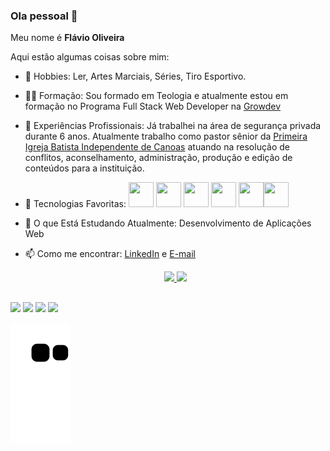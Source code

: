 ### Ola pessoal 👋
<p>Meu nome é <strong>Flávio Oliveira</strong><p>


Aqui estão algumas coisas sobre mim:

- 🔭 Hobbies: Ler, Artes Marciais, Séries, Tiro Esportivo.
- 👨‍🎓 Formação: Sou formado em Teologia e atualmente estou em formação no Programa Full Stack Web Developer na  <a href="https://www.growdev.com.br">Growdev</a>
- 👯 Experiências Profissionais: Já trabalhei na área de segurança privada durante 6 anos. Atualmente trabalho como pastor sênior da <a href="https://www.pibicanoas.com.br">Primeira Igreja Batista Independente de Canoas</a> atuando na resolução de conflitos, aconselhamento, administração, produção e edição de conteúdos para a instituição.
- 🤔 Tecnologias Favoritas: 
            <img src="https://cdn.jsdelivr.net/gh/devicons/devicon/icons/css3/css3-plain-wordmark.svg" height="40" width="40" /> <img src="https://cdn.jsdelivr.net/gh/devicons/devicon/icons/javascript/javascript-original.svg" height="40" width="40"/> 
            <img src="https://cdn.jsdelivr.net/gh/devicons/devicon/icons/typescript/typescript-original.svg" height="40" width="40" />
           <img src="https://cdn.jsdelivr.net/gh/devicons/devicon/icons/html5/html5-plain-wordmark.svg" height="40" width="40"/> <img src="https://cdn.jsdelivr.net/gh/devicons/devicon/icons/bootstrap/bootstrap-original-wordmark.svg" height="40" width="40" /><img src="https://cdn.jsdelivr.net/gh/devicons/devicon/icons/react/react-original-wordmark.svg" height="40" width="40" />
- 💬 O que Está Estudando Atualmente: Desenvolvimento de Aplicações Web
- 📫 Como me encontrar: <a href="https://www.linkedin.com/in/flavio-de-paula-oliveira-17258722a/">LinkedIn</a> e <a href="mailto:dev.flavio84@gmail.com"> E-mail</a>

 
  <div align="center">
  <a href="https://github.com/flavio198">
  <img height="180em" src="https://github-readme-stats.vercel.app/api?username=flavio198&show_icons=true&theme=midnight-purple&include_all_commits=true&count_private=true"/>
  <img height="180em" src="https://github-readme-stats.vercel.app/api/top-langs/?username=flavio198&layout=compact&langs_count=7&theme=midnight-purple"/>
</div>
    
##
  
<div> 
  <a href="https://wa.me/5551981061122?text=Se desejar, faça contato via WhatsApp" target="_blank"><img src="https://img.shields.io/badge/WhatsApp-25D366?style=for-the-badge&logo=whatsapp&logoColor=white" target="_blank"></a>
  <a href="https://www.instagram.com/dev.flavio84/" target="_blank"><img src="https://img.shields.io/badge/-Instagram-%23E4405F?style=for-the-badge&logo=instagram&logoColor=white" target="_blank"></a>
  <a href = "mailto:dev.flavio84@gmail.com"><img src="https://img.shields.io/badge/-outlook-%23333?style=for-the-badge&logo=microsoft&logoColor=white" target="_blank"></a>
  <a href="https://www.linkedin.com/in/flavio-de-paula-oliveira-17258722a/" target="_blank"><img src="https://img.shields.io/badge/-LinkedIn-%230077B5?style=for-the-badge&logo=linkedin&logoColor=white" target="_blank"></a>
  
  ![Snake animation](https://github.com/flavio198/flavio198/blob/output/github-contribution-grid-snake.svg)
</div>
